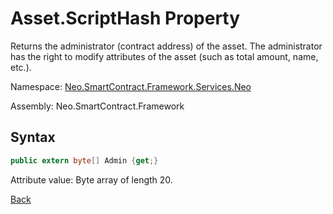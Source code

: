 # Asset.ScriptHash Property

Returns the administrator (contract address) of the asset. The administrator has the right to modify attributes of the asset (such as total amount, name, etc.).

Namespace: [Neo.SmartContract.Framework.Services.Neo](../../neo.md)

Assembly: Neo.SmartContract.Framework

## Syntax

```c#
public extern byte[] Admin {get;}
```

Attribute value: Byte array of length 20.



[Back](../Asset.md)
